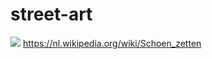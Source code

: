 # street-art
![](https://github.com/nondejus/straat-art/blob/main/ArtBoard%20Image%20(38).jpg)
https://nl.wikipedia.org/wiki/Schoen_zetten
